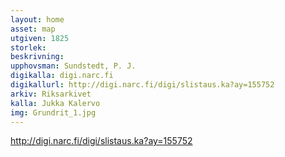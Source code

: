 ```yaml
---
layout: home
asset: map
utgiven: 1825
storlek:
beskrivning:
upphovsman: Sundstedt, P. J.
digikalla: digi.narc.fi
digikallurl: http://digi.narc.fi/digi/slistaus.ka?ay=155752
arkiv: Riksarkivet
kalla: Jukka Kalervo
img: Grundrit_1.jpg
---
```



http://digi.narc.fi/digi/slistaus.ka?ay=155752